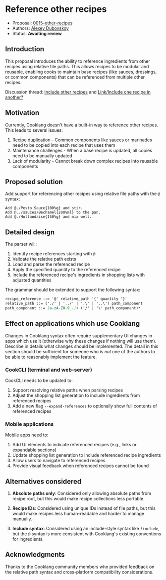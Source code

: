 # Reference other recipes

* Proposal: [0015-other-recipes](0015-other-recipes.md)
* Authors: [Alexey Dubovskoy](https://github.com/dubadub)
* Status: **Awaiting review**

## Introduction

This proposal introduces the ability to reference ingredients
from other recipes using relative file paths. This allows recipes
to be modular and reusable, enabling cooks to maintain base recipes
(like sauces, dressings, or common components) that can be referenced
from multiple other recipes.

Discussion thread: [Include other recipes](https://github.com/cooklang/spec/discussions/55) and
[Link/Include one recipe in another?](https://github.com/cooklang/spec/discussions/117)

## Motivation

Currently, Cooklang doesn't have a built-in way to reference other recipes.
This leads to several issues:

1. Recipe duplication - Common components like sauces
   or marinades need to be copied into each recipe that uses them
2. Maintenance challenges - When a base recipe is updated,
   all copies need to be manually updated
3. Lack of modularity - Cannot break down complex
   recipes into reusable components

## Proposed solution

Add support for referencing other recipes using relative file paths with the `@` syntax:

```cooklang
Add @./Pesto Sauce{100%g} and stir.
Add @../sauces/Bechamel{200%ml} to the pan.
Add @./Hollandaise{150%g} and mix well.
```

## Detailed design

The parser will:
1. Identify recipe references starting with `@`
2. Validate the relative path exists
3. Load and parse the referenced recipe
4. Apply the specified quantity to the referenced recipe
5. Include the referenced recipe's ingredients in shopping lists with adjusted quantities

The grammar should be extended to support the following syntax:

```ebnf:proposals/0015-other-recipes.md
recipe_reference ::= '@' relative_path '{' quantity '}'
relative_path ::= ('./' | '../' | '.\' | '..\') path_component
path_component ::= [a-zA-Z0-9_-]+ ('/' | '\' path_component)*
```

## Effect on applications which use Cooklang

Changes in Cooklang syntax often require supplementary UI changes in
apps which use it (otherwise why these changes if nothing will
use them). Describe in details what changes should be implemented.
The detail in this section should be sufficient for someone
who is *not* one of the authors to be able to reasonably implement
the feature.

### CookCLI (terminal and web-server)

CookCLI needs to be updated to:
1. Support resolving relative paths when parsing recipes
2. Adjust the shopping list generation to include ingredients from referenced recipes
3. Add a new flag `--expand-references` to optionally show full contents of referenced recipes

### Mobile applications

Mobile apps need to:
1. Add UI elements to indicate referenced recipes (e.g., links or expandable sections)
2. Update shopping list generation to include referenced recipe ingredients
3. Allow users to navigate to referenced recipes
4. Provide visual feedback when referenced recipes cannot be found

## Alternatives considered

1. **Absolute paths only**: Considered only allowing absolute paths from recipe root, but this would make recipe collections less portable.

2. **Recipe IDs**: Considered using unique IDs instead of file paths, but this would make recipes less human-readable and harder to manage manually.

3. **Include syntax**: Considered using an include-style syntax like `!include`, but the `@` syntax is more consistent with Cooklang's existing conventions for ingredients.

## Acknowledgments

Thanks to the Cooklang community members who provided feedback on the relative path syntax and cross-platform compatibility considerations.
